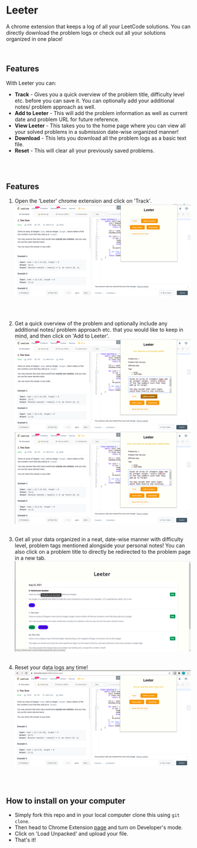 # Leeter

A chrome extension that keeps a log of all your LeetCode solutions. You can directly download the problem logs or check out all your solutions organized in one place!

<br>

## Features

With Leeter you can:

- **Track** - Gives you a quick overview of the problem title, difficulty level etc. before you can save it. You can optionally add your additional notes/ problem approach as well.
- **Add to Leeter** - This will add the problem information as well as current date and problem URL for future reference.
- **View Leeter** - This takes you to the home page where you can view all your solved problems in a submission date-wise organized manner!
- **Download** - This lets you download all the problem logs as a basic text file.
- **Reset** - This will clear all your previously saved problems.

<br> <br>

## Features

1. Open the 'Leeter' chrome extension and click on 'Track'.
   ![Leeter Extension](leeter-track.png)

<br><br>

2. Get a quick overview of the problem and optionally include any additional notes/ problem approach etc. that you would like to keep in mind, and then click on 'Add to Leeter'.
   ![Leeter Extension](add-to-leeter.png)
   ![Leeter Extension](leeter-duplicate-data.png)
   <br><br>

3. Get all your data organized in a neat, date-wise manner with difficulty level, problem tags mentioned alongside your personal notes! You can also click on a problem title to directly be redirected to the problem page in a new tab.
   ![Leeter Extension](leeter-view.png)
   <br><br>

4. Reset your data logs any time!
   ![Leeter Extension](leeter-reset.png)

<br><br>

## How to install on your computer

- Simply fork this repo and in your local computer clone this using `git clone`.
- Then head to Chrome Extension [page](chrome://extensions/) and turn on Developer's mode.
- Click on 'Load Unpacked' and upload your file.
- That's it!
